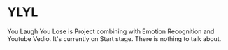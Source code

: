 # YLYL
You Laugh You Lose is Project combining with Emotion Recognition and Youtube Vedio. It's currently on Start stage. There is nothing to talk
about.
